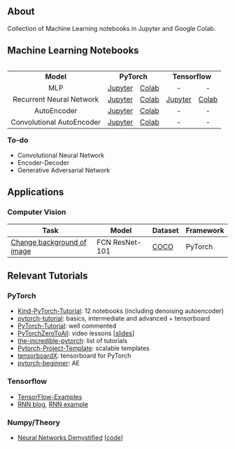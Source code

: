 ## About
Collection of Machine Learning notebooks in Jupyter and Google Colab.

## Machine Learning Notebooks
<table align="left"> 
  <tr>
    <td align="center"><b>Model</b></td>
    <td align="center" colspan="2"><b>PyTorch</b></td>
    <td align="center" colspan="2"><b>Tensorflow</b></td>
  </tr>
  <tr>
    <td align="center">MLP</td>
    <td align="center"><a href="https://github.com/gcunhase/ML-Notebook/blob/master/models/mlp_pytorch.ipynb">Jupyter</a></td>
    <td align="center"><a href="https://colab.research.google.com/github/gcunhase/ML-Notebook/blob/master/models/mlp_pytorch.ipynb">Colab</a></td>
    <td align="center">-</td><td align="center">-</td>
  </tr>
  <tr>
    <td align="center">Recurrent Neural Network</td>
    <td align="center"><a href="https://github.com/gcunhase/ML-Notebook/blob/master/models/rnn_pytorch.ipynb">Jupyter</a></td>
    <td align="center"><a href="https://colab.research.google.com/github/gcunhase/ML-Notebook/blob/master/models/rnn_pytorch.ipynb">Colab</a></td>
    <td align="center"><a href="https://github.com/gcunhase/ML-Notebook/blob/master/models/rnn_tensorflow.ipynb">Jupyter</a></td>
    <td align="center"><a href="https://colab.research.google.com/github/gcunhase/ML-Notebook/blob/master/models/rnn_tensorflow.ipynb">Colab</a></td>
  </tr>
  <tr>
    <td align="center">AutoEncoder</td>
    <td align="center"><a href="https://github.com/gcunhase/ML-Notebook/blob/master/models/autoencoder_pytorch.ipynb">Jupyter</a></td>
    <td align="center"><a href="https://colab.research.google.com/github/gcunhase/ML-Notebook/blob/master/models/autoencoder_pytorch.ipynb">Colab</a></td>
    <td align="center">-</td><td align="center">-</td>
  </tr>
  <tr>
    <td align="center">Convolutional AutoEncoder</td>
    <td align="center"><a href="https://github.com/gcunhase/ML-Notebook/blob/master/models/conv_autoencoder_pytorch.ipynb">Jupyter</a></td>
    <td align="center"><a href="https://colab.research.google.com/github/gcunhase/ML-Notebook/blob/master/models/conv_autoencoder_pytorch.ipynb">Colab</a></td>
    <td align="center">-</td><td align="center">-</td>
  </tr>
</table>


### To-do
* Convolutional Neural Network
* Encoder-Decoder
* Generative Adversarial Network

## Applications
### Computer Vision

| Task | Model | Dataset | Framework |
| ---- | ----- | ------- | --------- |
| [Change background of image](./applications/cv_change_background.ipynb) | FCN ResNet-101 | [COCO](https://cocodataset.org/#home) | PyTorch |

## Relevant Tutorials
### PyTorch
* [Kind-PyTorch-Tutorial](https://github.com/GunhoChoi/Kind-PyTorch-Tutorial): 12 notebooks (including denoising autoencoder)
* [pytorch-tutorial](https://github.com/yunjey/pytorch-tutorial): basics, intermediate and advanced + tensorboard
* [PyTorch-Tutorial](https://github.com/MorvanZhou/PyTorch-Tutorial): well commented
* [PyTorchZeroToAll](https://www.youtube.com/playlist?list=PLlMkM4tgfjnJ3I-dbhO9JTw7gNty6o_2m&disable_polymer=true): video lessons [[slides](http://bit.ly/PyTorchZeroAll)]
* [the-incredible-pytorch](https://github.com/ritchieng/the-incredible-pytorch): list of tutorials
* [Pytorch-Project-Template](https://github.com/moemen95/Pytorch-Project-Template): scalable templates
* [tensorboardX](https://github.com/lanpa/tensorboardX): tensorboard for PyTorch
* [pytorch-beginner](https://github.com/L1aoXingyu/pytorch-beginner): AE

### Tensorflow
* [TensorFlow-Examples](https://github.com/aymericdamien/TensorFlow-Examples)
* [RNN blog](https://jasdeep06.github.io/posts/Understanding-LSTM-in-Tensorflow-MNIST/), [RNN example](https://github.com/aymericdamien/TensorFlow-Examples/blob/master/notebooks/3_NeuralNetworks/recurrent_network.ipynb)

### Numpy/Theory
* [Neural Networks Demystified](https://www.youtube.com/watch?v=bxe2T-V8XRs&list=PLiaHhY2iBX9hdHaRr6b7XevZtgZRa1PoU) [[code](https://github.com/stephencwelch/Neural-Networks-Demystified)]
